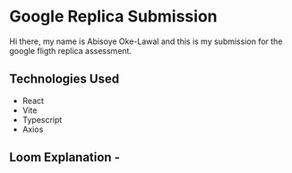 # Google Replica Submission

Hi there, my name is Abisoye Oke-Lawal and this is my submission for the google fligth replica assessment.

## Technologies Used

- React
- Vite
- Typescript
- Axios

## Loom Explanation -
